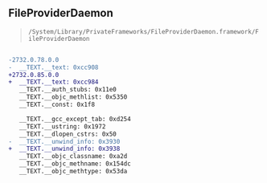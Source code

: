 ## FileProviderDaemon

> `/System/Library/PrivateFrameworks/FileProviderDaemon.framework/FileProviderDaemon`

```diff

-2732.0.78.0.0
-  __TEXT.__text: 0xcc908
+2732.0.85.0.0
+  __TEXT.__text: 0xcc984
   __TEXT.__auth_stubs: 0x11e0
   __TEXT.__objc_methlist: 0x5350
   __TEXT.__const: 0x1f8

   __TEXT.__gcc_except_tab: 0xd254
   __TEXT.__ustring: 0x1972
   __TEXT.__dlopen_cstrs: 0x50
-  __TEXT.__unwind_info: 0x3930
+  __TEXT.__unwind_info: 0x3938
   __TEXT.__objc_classname: 0xa2d
   __TEXT.__objc_methname: 0x154dc
   __TEXT.__objc_methtype: 0x53da

```
